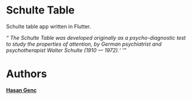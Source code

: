 # Schulte Table
Schulte table app written in Flutter.

<p>
<i>
<q cite="https://en.wikipedia.org/wiki/Schulte_table">
The Schulte Table was developed originally as a psycho-diagnostic test to study the properties of attention, by German psychiatrist and psychotherapist Walter Schulte (1910 — 1972).<q>
</i>
<p>


# Authors
[**Hasan Genc**](https://github.com/hasangenc0/)
